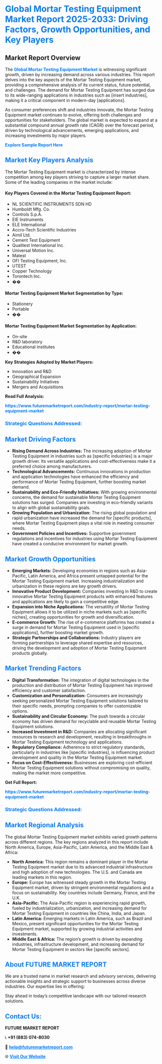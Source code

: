 <h1 style="color: #007BFF;">Global Mortar Testing Equipment Market Report 2025-2033: Driving Factors, Growth Opportunities, and Key Players</h1>

<section id="overview">
<h2>Market Report Overview</h2>
<p>The <a href="https://www.futuremarketreport.com/industry-report/mortar-testing-equipment-market" style="color: #007BFF; text-decoration: none;"><strong>Global Mortar Testing Equipment Market</strong></a> is witnessing significant growth, driven by increasing demand across various industries. This report delves into the key aspects of the Mortar Testing Equipment market, providing a comprehensive analysis of its current status, future potential, and challenges. The demand for Mortar Testing Equipment has surged due to its wide-ranging applications in industries such as [insert industries], making it a critical component in modern-day [applications].</p>
<p>As consumer preferences shift and industries innovate, the Mortar Testing Equipment market continues to evolve, offering both challenges and opportunities for stakeholders. The global market is expected to expand at a substantial compound annual growth rate (CAGR) over the forecast period, driven by technological advancements, emerging applications, and increasing investments by major players.</p>
</section>

<section id="overview">
<p><a href="https://www.futuremarketreport.com/request-sample/reportId=118122" style="color: #007BFF; text-decoration: none;"><strong>Explore Sample Report Here</strong></a></p>
</section>

<section id="key-players">
<h2 style="color: #007BFF;">Market Key Players Analysis</h2>
<p>The Mortar Testing Equipment market is characterized by intense competition among key players striving to capture a larger market share. Some of the leading companies in the market include:</p>
<h4>Key Players Covered in the Mortar Testing Equipment Report:</h4>
<ul><li>NL SCIENTIFIC INSTRUMENTS SDN HD</li><li>Humboldt Mfg. Co.</li><li>Controls S.p.A.</li><li>EIE Instruments</li><li>ELE International</li><li>Accro-Tech Scientific Industries</li><li>Aimil Ltd.</li><li>Cement Test Equipment</li><li>Qualitest International Inc.</li><li>Universal Motion Inc.</li><li>Matest</li><li>OFI Testing Equipment, Inc.</li><li>UTEST</li><li>Copper Technology</li><li>Torontech Inc.</li><li>��</li></ul>
<h4>Mortar Testing Equipment Market Segmentation by Type:</h4>
<ul><li>Stationery</li><li>Portable</li><li>��</li></ul>

<h4>Mortar Testing Equipment Market Segmentation by Application:</h4>
<ul><li>On-site</li><li>R&amp;D laboratory</li><li>Educational institutes</li><li>��</li></ul>
<p><strong>Key Strategies Adopted by Market Players:</strong></p>
<ul>
<li>Innovation and R&D</li>
<li>Geographical Expansion</li>
<li>Sustainability Initiatives</li>
<li>Mergers and Acquisitions</li>
</ul>
</section>

<section>
<p><strong>Read Full Analysis: </strong></p><a href="https://www.futuremarketreport.com/industry-report/mortar-testing-equipment-market" style="color: #007BFF; text-decoration: none;"><strong>https://www.futuremarketreport.com/industry-report/mortar-testing-equipment-market</strong></a>
<h3 style="color: #007BFF;">Strategic Questions Addressed:</h3>
</section>

<section id="driving-factors">
<h2 style="color: #007BFF;">Market Driving Factors</h2>
<ul>
<li><strong>Rising Demand Across Industries:</strong> The increasing adoption of Mortar Testing Equipment in industries such as [specific industries] is a major growth driver. Its versatile applications and cost-effectiveness make it a preferred choice among manufacturers.</li>
<li><strong>Technological Advancements:</strong> Continuous innovations in production and application technologies have enhanced the efficiency and performance of Mortar Testing Equipment, further boosting market demand.</li>
<li><strong>Sustainability and Eco-Friendly Initiatives:</strong> With growing environmental concerns, the demand for sustainable Mortar Testing Equipment solutions has surged. Companies are investing in eco-friendly variants to align with global sustainability goals.</li>
<li><strong>Growing Population and Urbanization:</strong> The rising global population and rapid urbanization have increased the demand for [specific products], where Mortar Testing Equipment plays a vital role in meeting consumer needs.</li>
<li><strong>Government Policies and Incentives:</strong> Supportive government regulations and incentives for industries using Mortar Testing Equipment have created a conducive environment for market growth.</li>
</ul>
</section>

<section id="growth-opportunities">
<h2 style="color: #007BFF;">Market Growth Opportunities</h2>
<ul>
<li><strong>Emerging Markets:</strong> Developing economies in regions such as Asia-Pacific, Latin America, and Africa present untapped potential for the Mortar Testing Equipment market. Increasing industrialization and urbanization in these regions are key growth drivers.</li>
<li><strong>Innovative Product Development:</strong> Companies investing in R&D to create innovative Mortar Testing Equipment products with enhanced features and applications are likely to gain a competitive edge.</li>
<li><strong>Expansion into Niche Applications:</strong> The versatility of Mortar Testing Equipment allows it to be utilized in niche markets such as [specific niches], creating opportunities for growth and diversification.</li>
<li><strong>E-commerce Growth:</strong> The rise of e-commerce platforms has created a surge in demand for Mortar Testing Equipment used in [specific applications], further boosting market growth.</li>
<li><strong>Strategic Partnerships and Collaborations:</strong> Industry players are forming partnerships to leverage shared expertise and resources, driving the development and adoption of Mortar Testing Equipment products globally.</li>
</ul>
</section>

<section id="trending-factors">
<h2 style="color: #007BFF;">Market Trending Factors</h2>
<ul>
<li><strong>Digital Transformation:</strong> The integration of digital technologies in the production and distribution of Mortar Testing Equipment has improved efficiency and customer satisfaction.</li>
<li><strong>Customization and Personalization:</strong> Consumers are increasingly seeking personalized Mortar Testing Equipment solutions tailored to their specific needs, prompting companies to offer customizable options.</li>
<li><strong>Sustainability and Circular Economy:</strong> The push towards a circular economy has driven demand for recyclable and reusable Mortar Testing Equipment solutions.</li>
<li><strong>Increased Investment in R&D:</strong> Companies are allocating significant resources to research and development, resulting in breakthroughs in Mortar Testing Equipment technology and applications.</li>
<li><strong>Regulatory Compliance:</strong> Adherence to strict regulatory standards, particularly in industries like [specific industries], is influencing product development and quality in the Mortar Testing Equipment market.</li>
<li><strong>Focus on Cost-Effectiveness:</strong> Businesses are exploring cost-efficient Mortar Testing Equipment solutions without compromising on quality, making the market more competitive.</li>
</ul>
</section>

<section>
<p><strong>Get Full Report: </strong></p><a href="https://www.futuremarketreport.com/industry-report/mortar-testing-equipment-market" style="color: #007BFF; text-decoration: none;"><strong>https://www.futuremarketreport.com/industry-report/mortar-testing-equipment-market</strong></a>
<h3 style="color: #007BFF;">Strategic Questions Addressed:</h3>
</section>


<section id="regional-analysis">
<h2 style="color: #007BFF;">Market Regional Analysis</h2>
<p>The global Mortar Testing Equipment market exhibits varied growth patterns across different regions. The key regions analyzed in this report include North America, Europe, Asia-Pacific, Latin America, and the Middle East & Africa:</p>
<ul>
<li><strong>North America:</strong> This region remains a dominant player in the Mortar Testing Equipment market due to its advanced industrial infrastructure and high adoption of new technologies. The U.S. and Canada are leading markets in this region.</li>
<li><strong>Europe:</strong> Europe has witnessed steady growth in the Mortar Testing Equipment market, driven by stringent environmental regulations and a focus on sustainability. Key countries include Germany, France, and the U.K.</li>
<li><strong>Asia-Pacific:</strong> The Asia-Pacific region is experiencing rapid growth, fueled by industrialization, urbanization, and increasing demand for Mortar Testing Equipment in countries like China, India, and Japan.</li>
<li><strong>Latin America:</strong> Emerging markets in Latin America, such as Brazil and Mexico, present significant opportunities for the Mortar Testing Equipment market, supported by growing industrial activities and investments.</li>
<li><strong>Middle East & Africa:</strong> The region’s growth is driven by expanding industries, infrastructure development, and increasing demand for Mortar Testing Equipment in sectors like [specific sectors].</li>
</ul>
</section>

<footer>
<h2 style="color: #007BFF;">About FUTURE MARKET REPORT</h2>
<p>We are a trusted name in market research and advisory services, delivering actionable insights and strategic support to businesses across diverse industries. Our expertise lies in offering:</p>

<p>Stay ahead in today’s competitive landscape with our tailored research solutions.</p>

<h2 style="color: #007BFF;">Contact Us:</h2>
<p><strong>FUTURE MARKET REPORT</strong></p>
<p>📞 <strong>+91 (883) 074-8030</strong></p>
<p>📧 <strong><a href="mailto:help@futuremarketreport.com" style="color: #007BFF;">help@futuremarketreport.com</a></strong></p>
<p>🌐 <strong><a href="https://www.futuremarketreport.com/" style="color: #007BFF;">Visit Our Website</a></strong></p>
</footer>